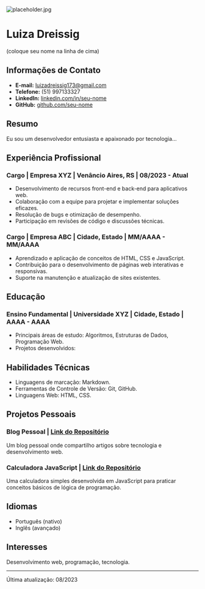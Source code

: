 ![placeholder.jpg](fotos/placeholder.png)
# Luiza Dreissig
(coloque seu nome na linha de cima)
## Informações de Contato

- **E-mail:** luizadreissig173@gmail.com
- **Telefone:** (51) 997133327
- **LinkedIn:** [linkedin.com/in/seu-nome](https://www.linkedin.com/in/seu-nome)
- **GitHub:** [github.com/seu-nome](https://github.com/Izoquinha)

## Resumo

Eu sou um desenvolvedor entusiasta e apaixonado por tecnologia...

## Experiência Profissional

### Cargo | Empresa XYZ | Venâncio Aires, RS | 08/2023 - Atual

- Desenvolvimento de recursos front-end e back-end para aplicativos web.
- Colaboração com a equipe para projetar e implementar soluções eficazes.
- Resolução de bugs e otimização de desempenho.
- Participação em revisões de código e discussões técnicas.

### Cargo | Empresa ABC | Cidade, Estado | MM/AAAA - MM/AAAA

- Aprendizado e aplicação de conceitos de HTML, CSS e JavaScript.
- Contribuição para o desenvolvimento de páginas web interativas e responsivas.
- Suporte na manutenção e atualização de sites existentes.

## Educação

### Ensino Fundamental | Universidade XYZ | Cidade, Estado | AAAA - AAAA

- Principais áreas de estudo: Algoritmos, Estruturas de Dados, Programação Web.
- Projetos desenvolvidos:

## Habilidades Técnicas

- Linguagens de marcação: Markdown.
- Ferramentas de Controle de Versão: Git, GitHub.
- Linguagens Web: HTML, CSS.

## Projetos Pessoais

### Blog Pessoal | [Link do Repositório](https://github.com/seu-nome/blog-pessoal)

Um blog pessoal onde compartilho artigos sobre tecnologia e desenvolvimento web.

### Calculadora JavaScript | [Link do Repositório](https://github.com/seu-nome/calculadora-js)

Uma calculadora simples desenvolvida em JavaScript para praticar conceitos básicos de lógica de programação.

## Idiomas

- Português (nativo)
- Inglês (avançado)

## Interesses

Desenvolvimento web, programação, tecnologia.

---
Última atualização: 08/2023